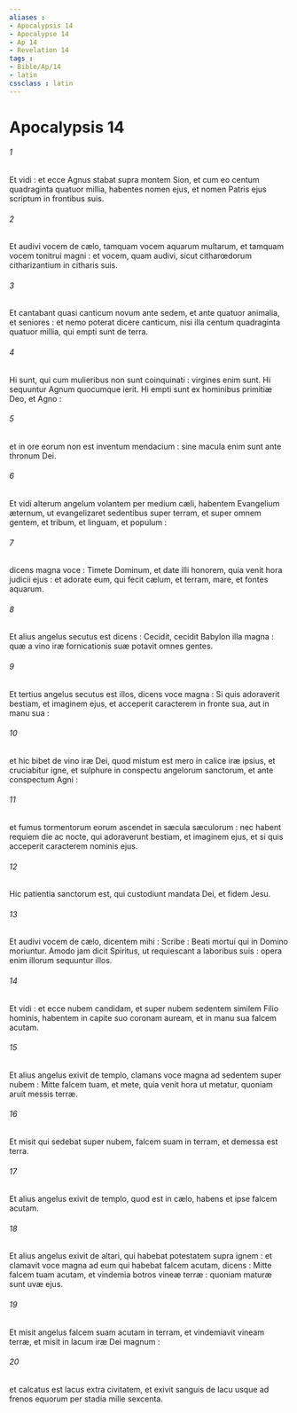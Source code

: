 ```yaml
---
aliases : 
- Apocalypsis 14
- Apocalypse 14
- Ap 14
- Revelation 14
tags : 
- Bible/Ap/14
- latin
cssclass : latin
---
```


# Apocalypsis 14

###### 1
Et vidi : et ecce Agnus stabat supra montem Sion, et cum eo centum quadraginta quatuor millia, habentes nomen ejus, et nomen Patris ejus scriptum in frontibus suis.
###### 2
Et audivi vocem de cælo, tamquam vocem aquarum multarum, et tamquam vocem tonitrui magni : et vocem, quam audivi, sicut citharœdorum citharizantium in citharis suis.
###### 3
Et cantabant quasi canticum novum ante sedem, et ante quatuor animalia, et seniores : et nemo poterat dicere canticum, nisi illa centum quadraginta quatuor millia, qui empti sunt de terra.
###### 4
Hi sunt, qui cum mulieribus non sunt coinquinati : virgines enim sunt. Hi sequuntur Agnum quocumque ierit. Hi empti sunt ex hominibus primitiæ Deo, et Agno :
###### 5
et in ore eorum non est inventum mendacium : sine macula enim sunt ante thronum Dei.
###### 6
Et vidi alterum angelum volantem per medium cæli, habentem Evangelium æternum, ut evangelizaret sedentibus super terram, et super omnem gentem, et tribum, et linguam, et populum :
###### 7
dicens magna voce : Timete Dominum, et date illi honorem, quia venit hora judicii ejus : et adorate eum, qui fecit cælum, et terram, mare, et fontes aquarum.
###### 8
Et alius angelus secutus est dicens : Cecidit, cecidit Babylon illa magna : quæ a vino iræ fornicationis suæ potavit omnes gentes.
###### 9
Et tertius angelus secutus est illos, dicens voce magna : Si quis adoraverit bestiam, et imaginem ejus, et acceperit caracterem in fronte sua, aut in manu sua :
###### 10
et hic bibet de vino iræ Dei, quod mistum est mero in calice iræ ipsius, et cruciabitur igne, et sulphure in conspectu angelorum sanctorum, et ante conspectum Agni :
###### 11
et fumus tormentorum eorum ascendet in sæcula sæculorum : nec habent requiem die ac nocte, qui adoraverunt bestiam, et imaginem ejus, et si quis acceperit caracterem nominis ejus.
###### 12
Hic patientia sanctorum est, qui custodiunt mandata Dei, et fidem Jesu.
###### 13
Et audivi vocem de cælo, dicentem mihi : Scribe : Beati mortui qui in Domino moriuntur. Amodo jam dicit Spiritus, ut requiescant a laboribus suis : opera enim illorum sequuntur illos.
###### 14
Et vidi : et ecce nubem candidam, et super nubem sedentem similem Filio hominis, habentem in capite suo coronam auream, et in manu sua falcem acutam.
###### 15
Et alius angelus exivit de templo, clamans voce magna ad sedentem super nubem : Mitte falcem tuam, et mete, quia venit hora ut metatur, quoniam aruit messis terræ.
###### 16
Et misit qui sedebat super nubem, falcem suam in terram, et demessa est terra.
###### 17
Et alius angelus exivit de templo, quod est in cælo, habens et ipse falcem acutam.
###### 18
Et alius angelus exivit de altari, qui habebat potestatem supra ignem : et clamavit voce magna ad eum qui habebat falcem acutam, dicens : Mitte falcem tuam acutam, et vindemia botros vineæ terræ : quoniam maturæ sunt uvæ ejus.
###### 19
Et misit angelus falcem suam acutam in terram, et vindemiavit vineam terræ, et misit in lacum iræ Dei magnum :
###### 20
et calcatus est lacus extra civitatem, et exivit sanguis de lacu usque ad frenos equorum per stadia mille sexcenta.
